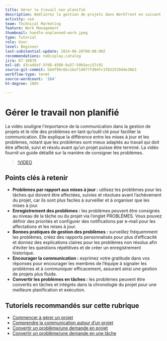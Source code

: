 ```yaml
---
title: Gérer le travail non planifié
description: Améliorez la gestion de projets dans Workfront en suivant et en résolvant efficacement les problèmes, en utilisant des outils d’enregistrement, en mettant en œuvre les bonnes pratiques, en encourageant la communication et en convertissant facilement les problèmes en tâches pour une exécution rationalisée.
activity: use
team: Technical Marketing
feature: Work Management
thumbnail: handle-unplanned-work.jpeg
type: Tutorial
role: User
level: Beginner
last-substantial-update: 2024-06-26T00:00:00Z
recommendations: noDisplay,catalog
jira: KT-10070
exl-id: 43caddaf-5fd8-4580-9a37-59b5ecc57c91
source-git-commit: bbdf99c6bc1be714077fd94fc3f8325394de36b3
workflow-type: tm+mt
source-wordcount: '264'
ht-degree: 100%

---
```


# Gérer le travail non planifié

La vidéo souligne l’importance de la communication dans la gestion de projets et le rôle des problèmes en tant qu’outil clé pour faciliter la communication. Elle explique la différence entre les mises à jour et les problèmes, notant que les problèmes sont mieux adaptés au travail qui doit être affecté, suivi et résolu avant qu’un projet puisse être terminé. La vidéo fournit un guide détaillé sur la manière de consigner les problèmes.


>[!VIDEO](https://video.tv.adobe.com/v/3446568/?quality=12&learn=on&enablevpops=1&captions=fre_fr)

## Points clés à retenir

* **Problèmes par rapport aux mises à jour :** utilisez les problèmes pour les tâches qui doivent être affectées, suivies et résolues avant l’achèvement du projet, car ils sont plus faciles à surveiller et à organiser que les mises à jour.
* **Enregistrement des problèmes :** les problèmes peuvent être consignés au niveau de la tâche ou du projet via l’onglet PROBLÈMES. Vous pouvez définir des priorités et configurer des notifications par e-mail pour les affectations et les mises à jour.
* **Bonnes pratiques de gestion des problèmes :** surveillez fréquemment les problèmes, créez des rapports personnalisés pour plus d’efficacité et donnez des explications claires pour les problèmes non résolus afin d’éviter les questions répétitives et de créer un enregistrement historique.
* **Encourager la communication :** exprimez votre gratitude dans vos réponses pour encourager les membres de l’équipe à signaler les problèmes et à communiquer efficacement, assurant ainsi une gestion de projets plus fluide.
* **Convertir les problèmes en tâches :** les problèmes peuvent être convertis en tâches et intégrés dans la chronologie du projet pour une meilleure planification et exécution.


## Tutoriels recommandés sur cette rubrique

* [Commencer à gérer un projet](/help/manage-work/projects/getting-started-manage-a-project.md)
* [Comprendre la communication autour d’un projet](/help/manage-work/projects/understand-project-communication.md)
* [Convertir un problème/une demande en projet](/help/manage-work/issues-requests/create-a-project-from-a-request.md)
* [Convertir un problème/une demande en une tâche](/help/manage-work/issues-requests/convert-issues-to-other-work-items.md)
